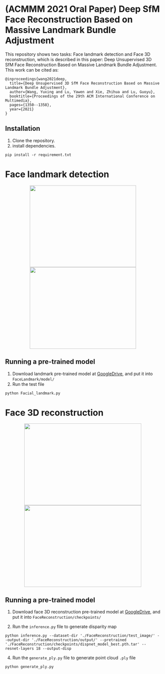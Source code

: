 # (ACMMM 2021 Oral Paper) Deep SfM Face Reconstruction Based on Massive Landmark Bundle Adjustment
This repository shows two tasks: Face landmark detection and Face 3D reconstruction, which is described in this paper: Deep Unsupervised 3D SfM Face Reconstruction Based on Massive Landmark Bundle Adjustment. This work can be cited as:

```
@inproceedings{wang2021deep,
  title={Deep Unsupervised 3D SfM Face Reconstruction Based on Massive Landmark Bundle Adjustment},
  author={Wang, Yuxing and Lu, Yawen and Xie, Zhihua and Lu, Guoyu},
  booktitle={Proceedings of the 29th ACM International Conference on Multimedia},
  pages={1350--1358},
  year={2021}
}
```

## Installation
1. Clone the repository.
2. install dependencies.

```
pip install -r requirement.txt
```

# Face landmark detection
<div align=center><img src="https://github.com/BoomStarcuc/3DSfMFaceReconstruction/blob/master/data/RedAndGreen.png" width="345" height="265"/><img src="https://github.com/BoomStarcuc/3DSfMFaceReconstruction/blob/master/data/Picture1_crop.jpg" width="345" height="265"/></div>

## Running a pre-trained model
1. Download landmark pre-trained model at [GoogleDrive](https://drive.google.com/file/d/1tDqX2nG1qATqrd2fEb4Sgs4av25d9tgN/view?usp=sharing), and put it into ```FaceLandmark/model/```
2. Run the test file

```
python Facial_landmark.py
```


# Face 3D reconstruction
<div align=center><img src="https://github.com/BoomStarcuc/3DSfMFaceReconstruction/blob/master/data/Stirling ESRC 3D.png" width="380" height="265"/><img src="https://github.com/BoomStarcuc/3DSfMFaceReconstruction/blob/master/data/Facescape%20face.png" width="380" height="265"/></div>

## Running a pre-trained model
1. Download face 3D reconstruction pre-trained model at [GoogleDrive](https://drive.google.com/file/d/1t-3IXQHn5DmXpoumf5a8JfQgWxg54krW/view?usp=sharing), and put it into ```FaceReconstruction/checkpoints/```

3. Run the ```inference.py``` file to generate disparity map

```
python inference.py --dataset-dir './FaceReconstruction/test_image/' --output-dir './FaceReconstruction/output/' --pretrained './FaceReconstruction/checkpoints/dispnet_model_best.pth.tar' --resnet-layers 18 --output-disp 
```
4. Run the ```generate_ply.py``` file to generate point cloud ```.ply``` file

```
python generate_ply.py
```
